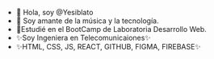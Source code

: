 - 👋 Hola, soy @Yesiblato
- 👀 Soy amante de la música y la tecnología.
- 🌱Estudié en el BootCamp de Laboratoria Desarrollo Web.
- ✨Soy Ingeniera en Telecomunicaiones✨
- ✨HTML, CSS, JS, REACT, GITHUB, FIGMA, FIREBASE✨

